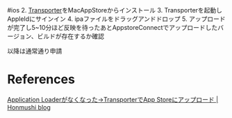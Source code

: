 #ios
2. [Transporter](https://apps.apple.com/jp/app/transporter/id1450874784)をMacAppStoreからインストール
3. Transporterを起動しAppleIdにサインイン
4. ipaファイルをドラッグアンドドロップ
5. アップロードが完了し5~10分ほど反映を待ったあとAppstoreConnectでアップロードしたバージョン、ビルドが存在するか確認

以降は通常通り申請

# References
[Application Loaderがなくなった→TransporterでApp Storeにアップロード | Honmushi blog](https://honmushi.com/2020/02/18/ios-transporter/)